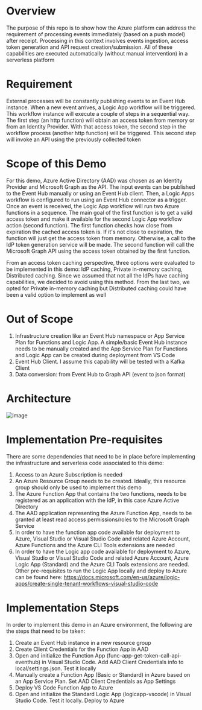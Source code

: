 # Overview
The purpose of this repo is to show how the Azure platform can address the requirement of processing events immediately (based on a push model) after receipt. Processing in this context involves events ingestion, access token generation and API request creation/submission. All of these capabilities are executed automatically (without manual intervention) in a serverless platform  

# Requirement
External processes will be constantly publishing events to an Event Hub instance. When a new event arrives, a Logic App workflow will be triggered. This workflow instance will execute a couple of steps in a sequential way. The first step (an http function) will obtain an access token from memory or from an Identity Provider. With that access token, the second step in the workflow process (another http function) will be triggered. This second step will invoke an API using the previously collected token

# Scope of this Demo
For this demo, Azure Active Directory (AAD) was chosen as an Identity Provider and Microsoft Graph as the API. The input events can be published to the Event Hub manually or using an Event Hub client. Then, a Logic Apps workflow is configured to run using an Event Hub connector as a trigger. Once an event is received, the Logic App workflow will run two Azure functions in a sequence. The main goal of the first function is to get a valid access token and make it available for the second Logic App workflow  action (second function). The first function checks how close from expiration the cached access token is. If it's not close to expiration, the function will just get the access token from memory. Otherwise, a call to the IdP token generation service will be made. The second function will call the Microsoft Graph API using the access token obtained by the first function.

From an access token caching perspective, three options were evaluated to be implemented in this demo: IdP caching, Private in-memory caching, Distributed caching. Since we assumed that not all the IdPs have caching capabilities, we decided to avoid using this method. From the last two, we opted for Private in-memory caching but Distributed caching could have been a valid option to implement as well 

# Out of Scope
1. Infrastructure creation like an Event Hub namespace or App Service Plan for Functions and Logic App. A simple/basic Event Hub instance needs to be manually created and the App Service Plan for Functions and Logic App can be created during deployment from VS Code
2. Event Hub Client. I assume this capability will be tested with a Kafka Client
3. Data conversion: from Event Hub to Graph API (event to json format) 

# Architecture

![image](https://user-images.githubusercontent.com/91332911/165359116-1c1db1d7-cc62-4bb4-ab5b-c96ede70c0de.png)


# Implementation Pre-requisites
There are some dependencies that need to be in place before implementing the infrastructure and serverless code associated to this demo:
1. Access to an Azure Subscription is needed
2. An Azure Resource Group needs to be created. Ideally, this resource group should only be used to implement this demo 
3. The Azure Function App that contains the two functions, needs to be registered as an application with the IdP, in this case Azure Active Directory 
4. The AAD application representing the Azure Function App, needs to be granted at least read access permissions/roles to the Microsoft Graph Service
5. In order to have the function app code available for deployment to Azure, Visual Studio or Visual Studio Code and related Azure Account, Azure Functions and the Azure CLI Tools extensions are needed
6. In order to have the Logic app code available for deployment to Azure, Visual Studio or Visual Studio Code and related Azure Account, Azure Logic App (Standard) and the Azure CLI Tools extensions are needed. Other pre-requisites to run the Logic App locally and deploy to Azure can be found here: https://docs.microsoft.com/en-us/azure/logic-apps/create-single-tenant-workflows-visual-studio-code 

# Implementation Steps
In order to implement this demo in an Azure environment, the following are the steps that need to be taken:
1. Create an Event Hub instance in a new resource group
2. Create Client Credentials for the Function App in AAD
3. Open and initialize the Function App (func-app-get-token-call-api-eventhub) in Visual Studio Code. Add AAD Client Credentials info to local/settings.json. Test it locally
4. Manually create a Function App (Basic or Standard) in Azure based on an App Service Plan. Set AAD Client Credentials as App Settings
5. Deploy VS Code Function App to Azure 
6. Open and initialize the Standard Logic App (logicapp-vscode) in Visual Studio Code. Test it locally. Deploy to Azure
